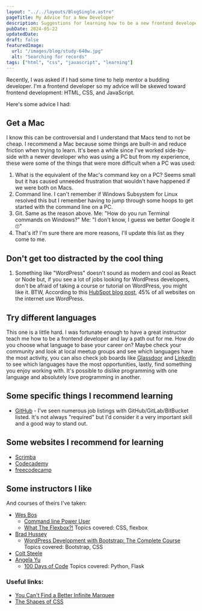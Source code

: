 ```yaml
---
layout: "../../layouts/BlogSingle.astro"
pageTitle: My Advice for a New Developer
description: Suggestions for learning how to be a new frontend developer
pubDate: 2024-05-22
updatedDate:
draft: false
featuredImage:
  url: "/images/blog/study-640w.jpg"
  alt: "Searching for records"
tags: ["html", "css", "javascript", "learning"]
---
```


Recently, I was asked if I had some time to help mentor a budding developer. I'm a frontend developer so my advice will be skewed toward frontend development: HTML, CSS, and JavaScript.

Here's some advice I had:

## Get a Mac

I know this can be controversial and I understand that Macs tend to not be cheap. I recommend a Mac because some things are built-in and reduce friction when trying to learn. It's been a while since I've worked side-by-side with a newer developer who was using a PC but from my experience, these were some of the things that were more difficult when a PC was used:

1. What is the equivalent of the Mac's command key on a PC? Seems small but it has caused unneeded frustration that wouldn't have happened if we were both on Macs.
2. Command line. I can't remember if Windows Subsystem for Linux resolved this but I remember having to jump through some hoops to get started with the command line on a PC.
3. Git. Same as the reason above. Me: "How do you run Terminal commands on Windows?" Me: "I don't know, I guess we better Google it 🙄"
4. That's it? I'm sure there are more reasons, I'll update this list as they come to me.

## Don't get too distracted by the cool thing

1. Something like "WordPress" doesn't sound as modern and cool as React or Node but, if you see a lot of jobs looking for WordPress developers, don't be afraid of taking a course or tutorial on WordPress, you might like it. BTW, According to this [HubSpot blog post](https://blog.hubspot.com/website/wordpress-stats), 45% of all websites on the internet use WordPress.

## Try different languages

This one is a little hard. I was fortunate enough to have a great instructor teach me how to be a frontend developer and lay a path out for me. How do you choose what language to base your career on? Maybe check your community and look at local meetup groups and see which languages have the most activity, you can also check job boards like [Glassdoor](https://glassdoor.com/) and [LinkedIn](https://www.linkedin.com/) to see which languages have the most opportunities, lastly, find something you enjoy working with. It's possible to dislike programming with one language and absolutely love programming in another.

## Some specific things I recommend learning

- [GitHub](https://docs.github.com/en/get-started/start-your-journey/hello-world) - I've seen numerous job listings with GitHub/GitLab/BitBucket listed. It's not always "required" but I'd consider it a very important skill and a good way to stand out.

## Some websites I recommend for learning

- [Scrimba](https://v2.scrimba.com/)
- [Codecademy](https://www.codecademy.com/)
- [freecodecamp](https://www.freecodecamp.org/)

## Some instructors I like

And courses of theirs I've taken:

- [Wes Bos](https://wesbos.com/)
  - [Command line Power User](https://commandlinepoweruser.com/)
  - [What The Flexbox?!](https://flexbox.io/) Topics covered: CSS, flexbox
- [Brad Hussey](https://www.bradhussey.ca/)
  - [WordPress Development with Bootstrap: The Complete Course](https://www.udemy.com/course/bootstrap-to-wordpress/) Topics covered: Bootstrap, CSS
- [Colt Steele](https://www.coltsteele.com/tutorials)
- [Angela Yu](https://www.udemy.com/user/4b4368a3-b5c8-4529-aa65-2056ec31f37e/)
  - [100 Days of Code](https://www.udemy.com/course/100-days-of-code/) Topics covered: Python, Flask

### Useful links:

- [You Can't Find a Better Infinite Marquee](https://www.youtube.com/watch?v=ZMCNin2VjxU)
- [The Shapes of CSS](https://css-tricks.com/the-shapes-of-css/)
